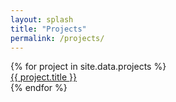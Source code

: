 ```yaml
---
layout: splash
title: "Projects"
permalink: /projects/
---
```


<div class="projects-grid">
  {% for project in site.data.projects %}
  <a href="{{ project.url }}" class="project-card">
    <div class="project-img" style="background-image: url('{{ project.image }}');">
      <div class="project-overlay">
        <span>{{ project.title }}</span>
      </div>
    </div>
  </a>
  {% endfor %}
</div>

